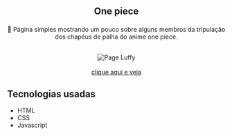 ## <p align="center"> One piece </p>

<p align="center"> 👊 Página simples mostrando um pouco sobre alguns membros da tripulação dos chapéus de palha do anime one piece. </p>

</br>
<div align="center">
 <img alt="Page Luffy" src="https://i.ibb.co/fDPkxMc/one-piece.png">
</div>
</br>

<div align="center">
 <a href="https://www.thprogramador.com/onepiece/" target="_blank" rel="noopener noreferrer"> clique aqui e veja </a>
</div>

## Tecnologias usadas
<ul>
  <li>HTML</li>
  <li>CSS</li>
  <li>Javascript</li>
</ul>

